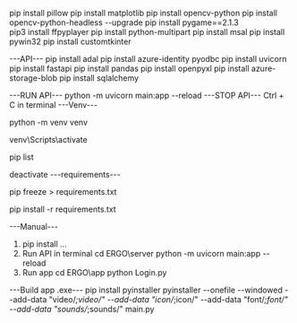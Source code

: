 pip install pillow
pip install matplotlib
pip install opencv-python
pip install opencv-python-headless --upgrade
pip install pygame==2.1.3  
pip3 install ffpyplayer
pip install python-multipart
pip install msal
pip install pywin32
pip install customtkinter

---API---
pip install adal
pip install azure-identity pyodbc
pip install uvicorn
pip install fastapi
pip install pandas
pip install openpyxl
pip install azure-storage-blob
pip install sqlalchemy

---RUN API---
python -m uvicorn main:app --reload
---STOP API---
Ctrl + C in terminal
---Venv---
<!-- เข้าสู่โหมด venv เพื่อคำสั่ง pip install จะติดตั้ง package ลงใน venv แทนที่จะลงใน Python หลักของเครื่อง -->
<!-- สร้าง -->
python -m venv venv
<!-- เข้า -->
venv\Scripts\activate
<!-- ตรวจสอบแพ็กเกจที่ติดติ้ง -->
pip list
<!-- ออก -->
deactivate
---requirements---
<!-- อัพเดตว่า pip อะไรไปบ้างใน venv -->
pip freeze > requirements.txt
<!-- ติดตั้งทุก pip install -->
pip install -r requirements.txt

---Manual---
1. pip install ...
2. Run API in terminal
cd ERGO\server
python -m uvicorn main:app --reload
3. Run app
cd ERGO\app
python Login.py

---Build app .exe---
pip install pyinstaller
pyinstaller --onefile --windowed --add-data "video/*;video/" --add-data "icon/*;icon/" --add-data "font/*;font/" --add-data "sounds/*;sounds/" main.py
